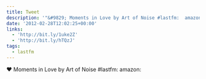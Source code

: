 ```yaml
---
title: Tweet
description: '"&#9829; Moments in Love by Art of Noise #lastfm:  amazon: "'
date: '2012-02-28T12:02:25+00:00'
links:
  - 'http://bit.ly/1uke2Z'
  - 'http://bit.ly/hTQzJ'
tags:
  - lastfm
---
```

&#9829; Moments in Love by Art of Noise #lastfm:  amazon: 
